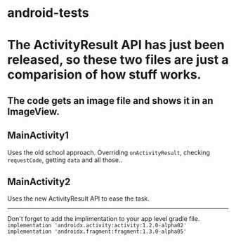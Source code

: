 # android-tests
# The ActivityResult API has just been released, so these two files are just a comparision of how stuff works.
## The code gets an image file and shows it in an ImageView.
## MainActivity1
 Uses the old school approach.
Overriding `onActivityResult`, checking `requestCode`, getting `data` and all those..
## MainActivity2
 Uses the new ActivityResult API to ease the task.
 
 ***
 Don't forget to add the implimentation to your app level gradle file.  
  `implementation 'androidx.activity:activity:1.2.0-alpha02'
   implementation 'androidx.fragment:fragment:1.3.0-alpha05'`
